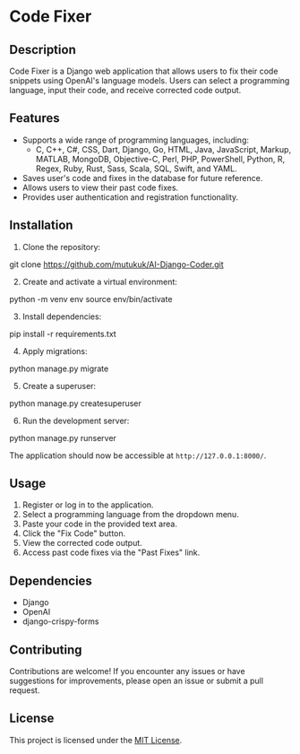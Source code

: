 # Code Fixer

## Description
Code Fixer is a Django web application that allows users to fix their code snippets using OpenAI's language models. Users can select a programming language, input their code, and receive corrected code output.

## Features
- Supports a wide range of programming languages, including:
  - C, C++, C#, CSS, Dart, Django, Go, HTML, Java, JavaScript, Markup, MATLAB, MongoDB, Objective-C, Perl, PHP, PowerShell, Python, R, Regex, Ruby, Rust, Sass, Scala, SQL, Swift, and YAML.
- Saves user's code and fixes in the database for future reference.
- Allows users to view their past code fixes.
- Provides user authentication and registration functionality.

## Installation

1. Clone the repository:

git clone https://github.com/mutukuk/AI-Django-Coder.git

2. Create and activate a virtual environment:

python -m venv env
source env/bin/activate


3. Install dependencies:

pip install -r requirements.txt


4. Apply migrations:

python manage.py migrate


5. Create a superuser:

python manage.py createsuperuser


6. Run the development server:

python manage.py runserver


The application should now be accessible at `http://127.0.0.1:8000/`.

## Usage

1. Register or log in to the application.
2. Select a programming language from the dropdown menu.
3. Paste your code in the provided text area.
4. Click the "Fix Code" button.
5. View the corrected code output.
6. Access past code fixes via the "Past Fixes" link.

## Dependencies

- Django
- OpenAI
- django-crispy-forms

## Contributing

Contributions are welcome! If you encounter any issues or have suggestions for improvements, please open an issue or submit a pull request.

## License

This project is licensed under the [MIT License](LICENSE).